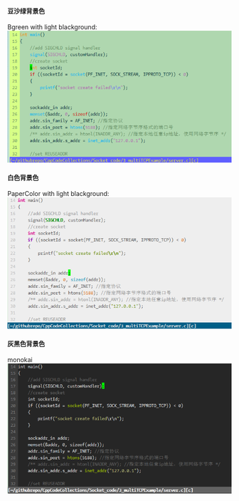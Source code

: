 #### 豆沙绿背景色 
Bgreen with light blackground:  
![Bgreen](Bgreen.png)

#### 白色背景色
PaperColor with light blackground:  
![White](White.png)

#### 灰黑色背景色
monokai  
![black](black.png)
